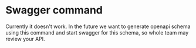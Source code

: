 # Swagger command

Currently it doesn't work. In the future we want to generate openapi schema using this command and start swagger for this schema, so whole team may review your API.
